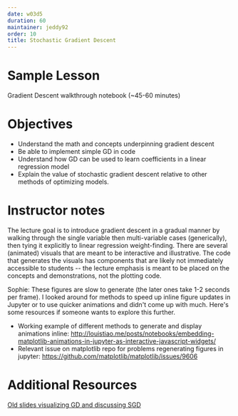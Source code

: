 ```yaml
---
date: w03d5
duration: 60
maintainer: jeddy92
order: 10
title: Stochastic Gradient Descent
---
```


# Sample Lesson

Gradient Descent walkthrough notebook (~45-60 minutes)

# Objectives

- Understand the math and concepts underpinning gradient descent
- Be able to implement simple GD in code
- Understand how GD can be used to learn coefficients in a linear regression model
- Explain the value of stochastic gradient descent relative to other methods of optimizing models.

# Instructor notes

The lecture goal is to introduce gradient descent in a gradual manner by walking through the single variable then multi-variable cases (generically), then tying it explicitly to linear regression weight-finding. There are several (animated) visuals that are meant to be interactive and illustrative. The code that generates the visuals has components that are likely not immediately accessible to students -- the lecture emphasis is meant to be placed on the concepts and demonstrations, not the plotting code.

Sophie: These figures are slow to generate (the later ones take 1-2 seconds per frame). I looked around for methods to speed up inline figure updates in Jupyter or to use quicker animations and didn't come up with much. Here's some resources if someone wants to explore this further.

- Working example of different methods to generate and display animations inline: http://louistiao.me/posts/notebooks/embedding-matplotlib-animations-in-jupyter-as-interactive-javascript-widgets/
- Relevant issue on matplotlib repo for problems regenerating figures in jupyter: https://github.com/matplotlib/matplotlib/issues/9606

# Additional Resources

[Old slides visualizing GD and discussing SGD](https://github.com/thisismetis/dscurriculum_gamma/tree/master/curriculum/project-02/stochastic-gradient-descent/additional_resources)
